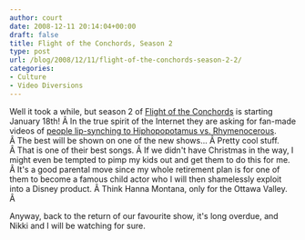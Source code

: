 ```yaml
---
author: court
date: 2008-12-11 20:14:04+00:00
draft: false
title: Flight of the Conchords, Season 2
type: post
url: /blog/2008/12/11/flight-of-the-conchords-season-2-2/
categories:
- Culture
- Video Diversions
---
```


Well it took a while, but season 2 of [Flight of the Conchords](http://en.wikipedia.org/wiki/Flight_of_the_Conchords) is starting January 18th! Â In the true spirit of the Internet they are asking for fan-made videos of [people lip-synching to Hiphopopotamus vs. Rhymenocerous](http://flightlipdub.com/). Â The best will be shown on one of the new shows... Â Pretty cool stuff. Â That is one of their best songs. Â If we didn't have Christmas in the way, I might even be tempted to pimp my kids out and get them to do this for me. Â It's a good parental move since my whole retirement plan is for one of them to become a famous child actor who I will then shamelessly exploit into a Disney product. Â Think Hanna Montana, only for the Ottawa Valley. Â 

Anyway, back to the return of our favourite show, it's long overdue, and Nikki and I will be watching for sure.
